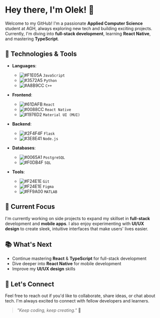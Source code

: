 # Hey there, I'm Olek! 👋

Welcome to my GitHub! I'm a passionate **Applied Computer Science** student at AGH, always exploring new tech and building exciting projects. Currently, I'm diving into **full-stack development**, learning **React Native**, and mastering **TypeScript**.

## 🔧 **Technologies & Tools**

- **Languages**: 
  - ![#F1E05A](https://placehold.it/15/F1E05A/000000?text=+) `JavaScript`
  - ![#3572A5](https://placehold.it/15/3572A5/000000?text=+) `Python`
  - ![#A8B9CC](https://placehold.it/15/A8B9CC/000000?text=+) `C++`
  
- **Frontend**: 
  - ![#61DAFB](https://placehold.it/15/61DAFB/000000?text=+) `React`
  - ![#0088CC](https://placehold.it/15/0088CC/000000?text=+) `React Native`
  - ![#1976D2](https://placehold.it/15/1976D2/000000?text=+) `Material UI (MUI)`
  
- **Backend**:
  - ![#2F4F4F](https://placehold.it/15/2F4F4F/000000?text=+) `Flask`
  - ![#3E8E41](https://placehold.it/15/3E8E41/000000?text=+) `Node.js`

- **Databases**:
  - ![#0065A1](https://placehold.it/15/0065A1/000000?text=+) `PostgreSQL`
  - ![#F0DB4F](https://placehold.it/15/F0DB4F/000000?text=+) `SQL`

- **Tools**: 
  - ![#F24E1E](https://placehold.it/15/F24E1E/000000?text=+) `Git`
  - ![#F24E1E](https://placehold.it/15/F24E1E/000000?text=+) `Figma`
  - ![#FF9A00](https://placehold.it/15/FF9A00/000000?text=+) `MATLAB`

## 🚀 **Current Focus**

I'm currently working on side projects to expand my skillset in **full-stack** development and **mobile apps**. I also enjoy experimenting with **UI/UX design** to create sleek, intuitive interfaces that make users' lives easier.

## 📚 **What's Next**

- Continue mastering **React** & **TypeScript** for full-stack development
- Dive deeper into **React Native** for mobile development
- Improve my **UI/UX design** skills

## 🤝 **Let's Connect**

Feel free to reach out if you'd like to collaborate, share ideas, or chat about tech. I'm always excited to connect with fellow developers and learners.

> _"Keep coding, keep creating."_ 🌟
